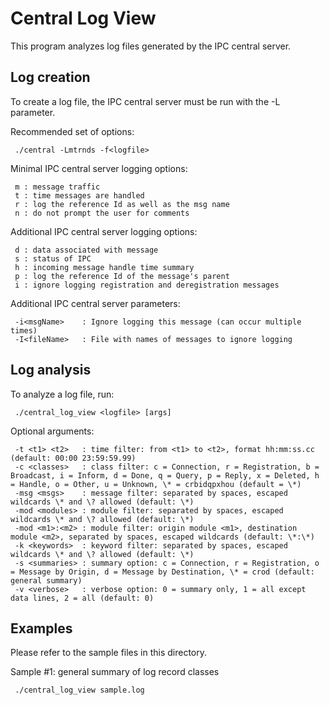 
# Central Log View

This program analyzes log files generated by the IPC central server.

## Log creation

To create a log file, the IPC central server must be run with the -L parameter. 

Recommended set of options:

```
 ./central -Lmtrnds -f<logfile>
```

Minimal IPC central server logging options:

```
 m : message traffic
 t : time messages are handled
 r : log the reference Id as well as the msg name
 n : do not prompt the user for comments
```

Additional IPC central server logging options:

```
 d : data associated with message
 s : status of IPC
 h : incoming message handle time summary
 p : log the reference Id of the message's parent
 i : ignore logging registration and deregistration messages
```

Additional IPC central server parameters:

```
 -i<msgName>    : Ignore logging this message (can occur multiple times)
 -I<fileName>   : File with names of messages to ignore logging
```

## Log analysis

To analyze a log file, run:

```
 ./central_log_view <logfile> [args]
```

Optional arguments:
```
 -t <t1> <t2>   : time filter: from <t1> to <t2>, format hh:mm:ss.cc (default: 00:00 23:59:59.99)
 -c <classes>   : class filter: c = Connection, r = Registration, b = Broadcast, i = Inform, d = Done, q = Query, p = Reply, x = Deleted, h = Handle, o = Other, u = Unknown, \* = crbidqpxhou (default = \*)
 -msg <msgs>    : message filter: separated by spaces, escaped wildcards \* and \? allowed (default: \*)
 -mod <modules> : module filter: separated by spaces, escaped wildcards \* and \? allowed (default: \*)
 -mod <m1>:<m2> : module filter: origin module <m1>, destination module <m2>, separated by spaces, escaped wildcards (default: \*:\*)
 -k <keywords>  : keyword filter: separated by spaces, escaped wildcards \* and \? allowed (default: \*)
 -s <summaries> : summary option: c = Connection, r = Registration, o = Message by Origin, d = Message by Destination, \* = crod (default: general summary)
 -v <verbose>   : verbose option: 0 = summary only, 1 = all except data lines, 2 = all (default: 0)
```

## Examples

Please refer to the sample files in this directory.

Sample #1: general summary of log record classes
```
 ./central_log_view sample.log
```



 


